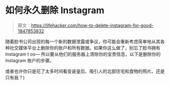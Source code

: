 # 如何永久删除 Instagram

> 原文：<https://lifehacker.com/how-to-delete-instagram-for-good-1847853932>

随着脸书公司出现的每一个新的数据泄露或争议，你可能会重新考虑简单地从其各种社交媒体平台上删除你的账户和所有数据。如果你这么做了，别忘了脸书拥有 Instagram t oo— 所以要从他们的服务器上清除你的宝贵信息，以下是删除你的 Instagram 账户的步骤。

或者也许你只是花了太多时间看变装皇后、吸引人的北部住宅和食物的照片。还是只有我？)